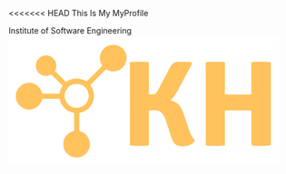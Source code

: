 <<<<<<< HEAD
This Is My MyProfile

Institute of Software Engineering
![slow](assets/images/logo.png)

